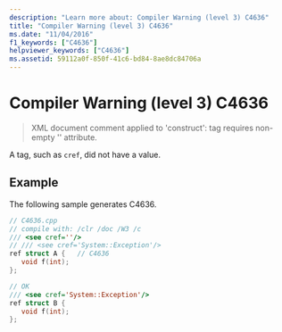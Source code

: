 ```yaml
---
description: "Learn more about: Compiler Warning (level 3) C4636"
title: "Compiler Warning (level 3) C4636"
ms.date: "11/04/2016"
f1_keywords: ["C4636"]
helpviewer_keywords: ["C4636"]
ms.assetid: 59112a0f-850f-41c6-bd84-8ae8dc84706a
---
```

# Compiler Warning (level 3) C4636

> XML document comment applied to 'construct': tag requires non-empty '' attribute.

A tag, such as `cref`, did not have a value.

## Example

The following sample generates C4636.

```cpp
// C4636.cpp
// compile with: /clr /doc /W3 /c
/// <see cref=''/>
// /// <see cref='System::Exception'/>
ref struct A {   // C4636
   void f(int);
};

// OK
/// <see cref='System::Exception'/>
ref struct B {
   void f(int);
};
```
